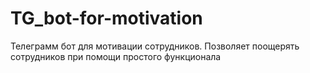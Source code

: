 # TG_bot-for-motivation
Телеграмм бот для мотивации сотрудников. Позволяет поощерять сотрудников при помощи простого функционала
